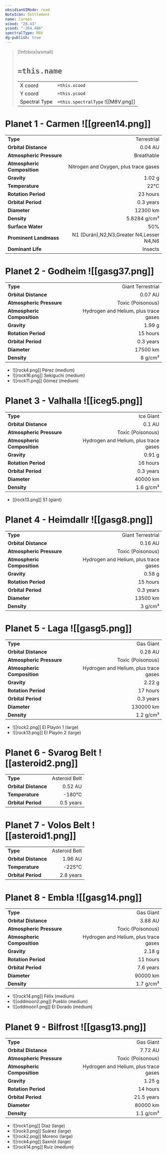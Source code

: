 ```yaml
---
obsidianUIMode: read
NoteIcon: Settlement
name: Carmen
xcood: "28.43"
ycood: "-264.486"
spectralType: M8V
dg-publish: true
---
```

> [!infobox|wsmall]
> # `=this.name`
> | | |
> | - | - |
> | X coord | `=this.xcood` |
> | Y coord| `=this.ycood` |
> | Spectral Type | `=this.spectralType` ![[M8V.png]] |

# Planet 1 - Carmen ![[green14.png]]
|                             |                           |
| --------------------------- | -------------------------:|
| **Type**                    |             Terrestrial |
| **Orbital Distance**        |   0.04 AU |
| **Atmospheric Pressure**    |       Breathable |
| **Atmospheric Composition** |      Nitrogen and Oxygen, plus trace gases |
| **Gravity**                 |        1.02 g |
| **Temperature**             |    22°C |
| **Rotation Period**         |  23 hours |
| **Orbital Period** | 0.3 years |
| **Diameter**                |      12300 km | 
| **Density**                 |    5.8284 g/cm³ |
| **Surface Water**           |           50% | 
| **Prominent Landmass**      |         N1 (Durán),N2,N3,Greater N4,Lesser N4,N6 | 
| **Dominant Life**           |         Insects |





# Planet 2 - Godheim ![[gasg37.png]]
|                             |                           |
| --------------------------- | -------------------------:|
| **Type**                    |             Giant Terrestrial |
| **Orbital Distance**        |   0.07 AU |
| **Atmospheric Pressure**    |       Toxic (Poisonous) |
| **Atmospheric Composition** |      Hydrogen and Helium, plus trace gases |
| **Gravity**                 |        1.99 g |
| **Rotation Period**         |  15 hours |
| **Orbital Period** | 0.3 years |
| **Diameter**                |      17500 km | 
| **Density**                 |    8 g/cm³ |



- ![[rock4.png]] Pérez (medium)
- ![[rock16.png]] Sekiguchi (medium)
- ![[rock11.png]] Gómez (medium)


# Planet 3 - Valhalla ![[iceg5.png]]
|                             |                           |
| --------------------------- | -------------------------:|
| **Type**                    |             Ice Giant |
| **Orbital Distance**        |   0.1 AU |
| **Atmospheric Pressure**    |       Toxic (Poisonous) |
| **Atmospheric Composition** |      Hydrogen and Helium, plus trace gases |
| **Gravity**                 |        0.91 g |
| **Rotation Period**         |  16 hours |
| **Orbital Period** | 0.3 years |
| **Diameter**                |      40000 km | 
| **Density**                 |    1.6 g/cm³ |



- [[rock13.png]] S1 (giant)

# Planet 4 - Heimdallr ![[gasg8.png]]
|                             |                           |
| --------------------------- | -------------------------:|
| **Type**                    |             Giant Terrestrial |
| **Orbital Distance**        |   0.16 AU |
| **Atmospheric Pressure**    |       Toxic (Poisonous) |
| **Atmospheric Composition** |      Hydrogen and Helium, plus trace gases |
| **Gravity**                 |        0.58 g |
| **Rotation Period**         |  15 hours |
| **Orbital Period** | 0.3 years |
| **Diameter**                |      13500 km | 
| **Density**                 |    3 g/cm³ |





# Planet 5 - Laga ![[gasg5.png]]
|                             |                           |
| --------------------------- | -------------------------:|
| **Type**                    |             Gas Giant |
| **Orbital Distance**        |   0.28 AU |
| **Atmospheric Pressure**    |       Toxic (Poisonous) |
| **Atmospheric Composition** |      Hydrogen and Helium, plus trace gases |
| **Gravity**                 |        2.22 g |
| **Rotation Period**         |  17 hours |
| **Orbital Period** | 0.3 years |
| **Diameter**                |      130000 km | 
| **Density**                 |    1.2 g/cm³ |



- ![[rock2.png]] El Playón 1 (large)
- ![[rock13.png]] El Playón 2 (large)


# Planet 6 - Svarog Belt ![[asteroid2.png]]
|                             |                           |
| --------------------------- | -------------------------:|
| **Type**                    |             Asteroid Belt |
| **Orbital Distance**        |   0.52 AU |
| **Temperature**             |    -180°C |
| **Orbital Period** | 0.5 years |





# Planet 7 - Volos Belt ![[asteroid1.png]]
|                             |                           |
| --------------------------- | -------------------------:|
| **Type**                    |             Asteroid Belt |
| **Orbital Distance**        |   1.96 AU |
| **Temperature**             |    -225°C |
| **Orbital Period** | 2.8 years |





# Planet 8 - Embla ![[gasg14.png]]
|                             |                           |
| --------------------------- | -------------------------:|
| **Type**                    |             Gas Giant |
| **Orbital Distance**        |   3.88 AU |
| **Atmospheric Pressure**    |       Toxic (Poisonous) |
| **Atmospheric Composition** |      Hydrogen and Helium, plus trace gases |
| **Gravity**                 |        2.18 g |
| **Rotation Period**         |  11 hours |
| **Orbital Period** | 7.6 years |
| **Diameter**                |      90000 km | 
| **Density**                 |    1.7 g/cm³ |



- ![[rock14.png]] Félix (medium)
- ![[oddmoon2.png]] Pueblo (medium)
- ![[oddmoon1.png]] El Dorado (medium)


# Planet 9 - Bilfrost ![[gasg13.png]]
|                             |                           |
| --------------------------- | -------------------------:|
| **Type**                    |             Gas Giant |
| **Orbital Distance**        |   7.72 AU |
| **Atmospheric Pressure**    |       Toxic (Poisonous) |
| **Atmospheric Composition** |      Hydrogen and Helium, plus trace gases |
| **Gravity**                 |        1.25 g |
| **Rotation Period**         |  14 hours |
| **Orbital Period** | 21.5 years |
| **Diameter**                |      80000 km | 
| **Density**                 |    1.1 g/cm³ |



- ![[rock1.png]] Díaz (large)
- ![[rock3.png]] Suárez (large)
- ![[rock2.png]] Moreno (large)
- ![[rock4.png]] Saxnōt (large)
- ![[rock14.png]] Ruíz (medium)


